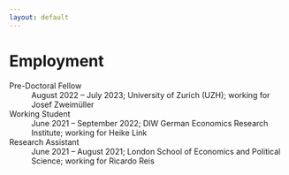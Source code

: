 ```yaml
---
layout: default
---
```


# Employment

<dl>
   <dt>Pre-Doctoral Fellow</dt>
      <dd>August 2022 – July 2023; University of Zurich (UZH); working for Josef Zweimüller</dd>
   <dt>Working Student</dt>
      <dd>June 2021 – September 2022; DIW German Economics Research Institute; working for Heike Link</dd>
   <dt>Research Assistant</dt>
      <dd>June 2021 – August 2021; London School of Economics and Political Science; working for Ricardo Reis</dd>
</dl>
